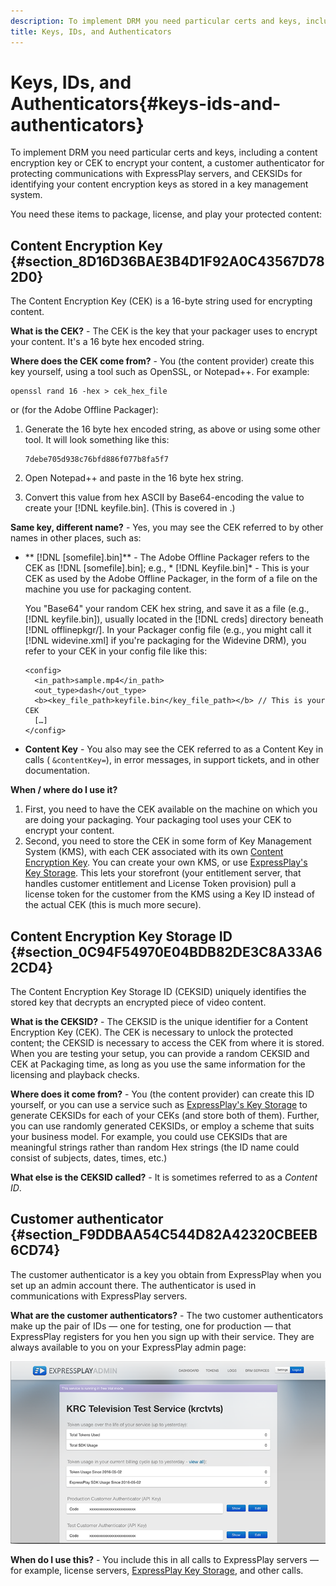 ```yaml
---
description: To implement DRM you need particular certs and keys, including a content encryption key or CEK to encrypt your content, a customer authenticator for protecting communications with ExpressPlay servers, and CEKSIDs for identifying your content encryption keys as stored in a key management system.
title: Keys, IDs, and Authenticators
---
```


# Keys, IDs, and Authenticators{#keys-ids-and-authenticators}

To implement DRM you need particular certs and keys, including a content encryption key or CEK to encrypt your content, a customer authenticator for protecting communications with ExpressPlay servers, and CEKSIDs for identifying your content encryption keys as stored in a key management system.

You need these items to package, license, and play your protected content:

## Content Encryption Key {#section_8D16D36BAE3B4D1F92A0C43567D782D0}

The Content Encryption Key (CEK) is a 16-byte string used for encrypting content.

**What is the CEK?** - The CEK is the key that your packager uses to encrypt your content. It's a 16 byte hex encoded string.

**Where does the CEK come from?** - You (the content provider) create this key yourself, using a tool such as OpenSSL, or Notepad++. For example: 

```
openssl rand 16 -hex > cek_hex_file
```

or (for the Adobe Offline Packager):

1. Generate the 16 byte hex encoded string, as above or using some other tool. It will look something like this: 

   ```
   7debe705d938c76bfd886f077b8fa5f7
   ```

1. Open Notepad++ and paste in the 16 byte hex string. 
1. Convert this value from hex ASCII by Base64-encoding the value to create your [!DNL keyfile.bin]. (This is covered in [](../../multi-drm-workflows/quick-start/package-your-content.md).)

**Same key, different name?** - Yes, you may see the CEK referred to by other names in other places, such as:

* ** [!DNL [somefile].bin]** - The Adobe Offline Packager refers to the CEK as [!DNL [somefile].bin]; e.g., * [!DNL Keyfile.bin]* - This is your CEK as used by the Adobe Offline Packager, in the form of a file on the machine you use for packaging content.

  You "Base64" your random CEK hex string, and save it as a file (e.g., [!DNL keyfile.bin]), usually located in the [!DNL creds] directory beneath [!DNL offlinepkgr/]. In your Packager config file (e.g., you might call it [!DNL widevine.xml] if you're packaging for the Widevine DRM), you refer to your CEK in your config file like this:

  ```
  <config>  
    <in_path>sample.mp4</in_path>  
    <out_type>dash</out_type>
    <b><key_file_path>keyfile.bin</key_file_path></b> // This is your CEK  
    […] 
  </config> 
  ```

* **Content Key** - You also may see the CEK referred to as a Content Key in calls ( `&contentKey=`), in error messages, in support tickets, and in other documentation.

**When / where do I use it?**

1. First, you need to have the CEK available on the machine on which you are doing your packaging. Your packaging tool uses your CEK to encrypt your content. 
1. Second, you need to store the CEK in some form of Key Management System (KMS), with each CEK associated with its own [Content Encryption Key](../../multi-drm-workflows/glossary/glossary-cek.md). You can create your own KMS, or use [ExpressPlay's Key Storage](https://www.expressplay.com/developer/key-storage/). This lets your storefront (your entitlement server, that handles customer entitlement and License Token provision) pull a license token for the customer from the KMS using a Key ID instead of the actual CEK (this is much more secure).

## Content Encryption Key Storage ID {#section_0C94F54970E04BDB82DE3C8A33A62CD4}

The Content Encryption Key Storage ID (CEKSID) uniquely identifies the stored key that decrypts an encrypted piece of video content.

**What is the CEKSID?** - The CEKSID is the unique identifier for a Content Encryption Key (CEK). The CEK is necessary to unlock the protected content; the CEKSID is necessary to access the CEK from where it is stored. When you are testing your setup, you can provide a random CEKSID and CEK at Packaging time, as long as you use the same information for the licensing and playback checks.

**Where does it come from?** - You (the content provider) can create this ID yourself, or you can use a service such as [ExpressPlay's Key Storage](https://www.expressplay.com/developer/key-storage/) to generate CEKSIDs for each of your CEKs (and store both of them). Further, you can use randomly generated CEKSIDs, or employ a scheme that suits your business model. For example, you could use CEKSIDs that are meaningful strings rather than random Hex strings (the ID name could consist of subjects, dates, times, etc.)

**What else is the CEKSID called?** - It is sometimes referred to as a *Content ID*.

## Customer authenticator {#section_F9DDBAA54C544D82A42320CBEEB6CD74}

The customer authenticator is a key you obtain from ExpressPlay when you set up an admin account there. The authenticator is used in communications with ExpressPlay servers.

**What are the customer authenticators?** - The two customer authenticators make up the pair of IDs — one for testing, one for production — that ExpressPlay registers for you hen you sign up with their service. They are always available to you on your ExpressPlay admin page: 
<!--<a id="fig_c5h_xdl_wv"></a>-->

![](assets/expressplay_admin_dashboard-web.png)

**When do I use this?** - You include this in all calls to ExpressPlay servers — for example, license servers, [ExpressPlay Key Storage](https://www.expressplay.com/developer/key-storage/), and other calls. 
